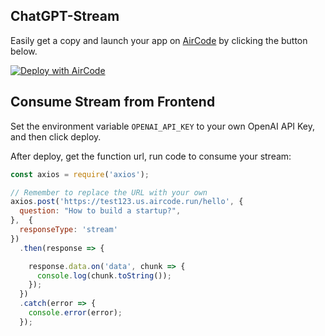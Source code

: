 ## ChatGPT-Stream

Easily get a copy and launch your app on [AirCode](https://aircode.io/) by clicking the button below.

[![Deploy with AirCode](https://aircode.io/aircode-deploy-button.svg)](https://aircode.io/dashboard?owner=AirCodeLabs&repo=aircode&branch=main&path=examples%2Fchatgpt-stream&appname=ChatGPT%20Stream)

## Consume Stream from Frontend

Set the environment variable `OPENAI_API_KEY` to your own OpenAI API Key, and then click deploy.

After deploy, get the function url, run code to consume your stream:

```js
const axios = require('axios');

// Remember to replace the URL with your own
axios.post('https://test123.us.aircode.run/hello', {
  question: "How to build a startup?",
},  {
  responseType: 'stream'
})
  .then(response => {

    response.data.on('data', chunk => {
      console.log(chunk.toString());
    });
  })
  .catch(error => {
    console.error(error);
  });
```
